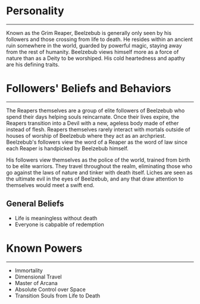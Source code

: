 # Personality
---
Known as the Grim Reaper, Beelzebub is generally only seen by his followers and those crossing from life to death.  He resides within an ancient ruin somewhere in the world, guarded by powerful magic, staying away from the rest of humanity.  Beelzebub views himself more as a force of nature than as a Deity to be worshiped.  His cold heartedness and apathy are his defining traits. 

# Followers' Beliefs and Behaviors
---
The Reapers themselves are a group of elite followers of Beelzebub who spend their days helping souls reincarnate. Once their lives expire, the Reapers transition into a Devil with a new, ageless body made of ether instead of flesh. Reapers themselves rarely interact with mortals outside of houses of worship of Beelzebub where they act as an archpriest. Beelzebub's followers view the word of a Reaper as the word of law since each Reaper is handpicked by Beelzebub himself. 

His followers view themselves as the police of the world, trained from birth to be elite warriors. They travel throughout the realm, eliminating those who go against the laws of nature and tinker with death itself. Liches are seen as the ultimate evil in the eyes of Beelzebub, and any that draw attention to themselves would meet a swift end. 

## General Beliefs
* Life is meaningless without death
* Everyone is cabpable of redemption

# Known Powers
---
* Immortality
* Dimensional Travel
* Master of Arcana
* Absolute Control over Space
* Transition Souls from Life to Death